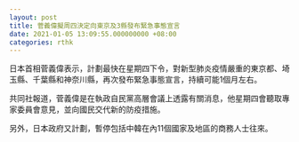 ```yaml
---
layout: post
title: 菅義偉擬周四決定向東京及3縣發布緊急事態宣言
date: 2021-01-05 13:09:55.000000000 +08:00
categories: rthk
---
```


日本首相菅義偉表示，計劃最快在星期四下令，對新型肺炎疫情嚴重的東京都、埼玉縣、千葉縣和神奈川縣，再次發布緊急事態宣言，持續可能1個月左右。

共同社報道，菅義偉是在執政自民黨高層會議上透露有關消息，他星期四會聽取專家委員會意見，並向國民交代新的防疫措施。

另外，日本政府又計劃，暫停包括中韓在內11個國家及地區的商務人士往來。
